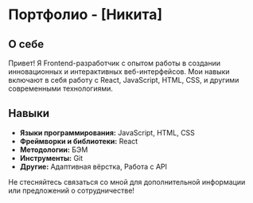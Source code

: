 # Портфолио - [Никита]

## О себе
Привет! Я Frontend-разработчик с опытом работы в создании инновационных и интерактивных веб-интерфейсов. Мои навыки включают в себя работу с React, JavaScript, HTML, CSS, и другими современными технологиями.

## Навыки
- **Языки программирования:** JavaScript, HTML, CSS
- **Фреймворки и библиотеки:** React
- **Методологии:** БЭМ
- **Инструменты:** Git
- **Другие:** Адаптивная вёрстка, Работа с API


Не стесняйтесь связаться со мной для дополнительной информации или предложений о сотрудничестве!
